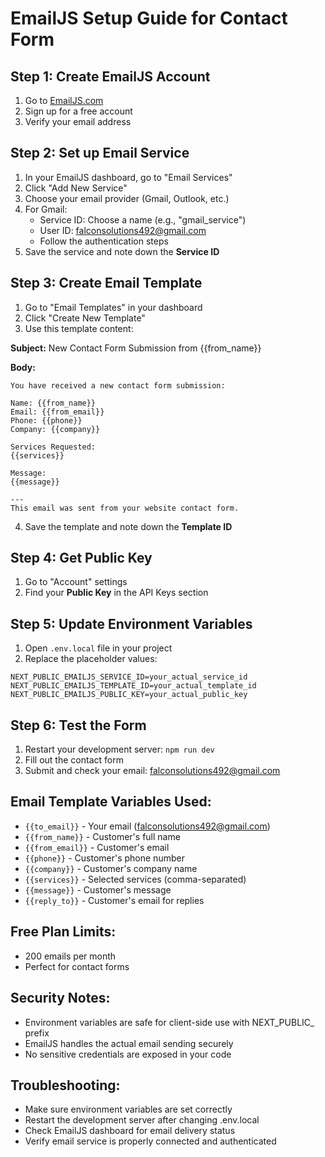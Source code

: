 # EmailJS Setup Guide for Contact Form

## Step 1: Create EmailJS Account
1. Go to [EmailJS.com](https://www.emailjs.com/)
2. Sign up for a free account
3. Verify your email address

## Step 2: Set up Email Service
1. In your EmailJS dashboard, go to "Email Services"
2. Click "Add New Service"
3. Choose your email provider (Gmail, Outlook, etc.)
4. For Gmail:
   - Service ID: Choose a name (e.g., "gmail_service")
   - User ID: falconsolutions492@gmail.com
   - Follow the authentication steps
5. Save the service and note down the **Service ID**

## Step 3: Create Email Template
1. Go to "Email Templates" in your dashboard
2. Click "Create New Template"
3. Use this template content:

**Subject:** New Contact Form Submission from {{from_name}}

**Body:**
```
You have received a new contact form submission:

Name: {{from_name}}
Email: {{from_email}}
Phone: {{phone}}
Company: {{company}}

Services Requested:
{{services}}

Message:
{{message}}

---
This email was sent from your website contact form.
```

4. Save the template and note down the **Template ID**

## Step 4: Get Public Key
1. Go to "Account" settings
2. Find your **Public Key** in the API Keys section

## Step 5: Update Environment Variables
1. Open `.env.local` file in your project
2. Replace the placeholder values:

```env
NEXT_PUBLIC_EMAILJS_SERVICE_ID=your_actual_service_id
NEXT_PUBLIC_EMAILJS_TEMPLATE_ID=your_actual_template_id
NEXT_PUBLIC_EMAILJS_PUBLIC_KEY=your_actual_public_key
```

## Step 6: Test the Form
1. Restart your development server: `npm run dev`
2. Fill out the contact form
3. Submit and check your email: falconsolutions492@gmail.com

## Email Template Variables Used:
- `{{to_email}}` - Your email (falconsolutions492@gmail.com)
- `{{from_name}}` - Customer's full name
- `{{from_email}}` - Customer's email
- `{{phone}}` - Customer's phone number
- `{{company}}` - Customer's company name
- `{{services}}` - Selected services (comma-separated)
- `{{message}}` - Customer's message
- `{{reply_to}}` - Customer's email for replies

## Free Plan Limits:
- 200 emails per month
- Perfect for contact forms

## Security Notes:
- Environment variables are safe for client-side use with NEXT_PUBLIC_ prefix
- EmailJS handles the actual email sending securely
- No sensitive credentials are exposed in your code

## Troubleshooting:
- Make sure environment variables are set correctly
- Restart the development server after changing .env.local
- Check EmailJS dashboard for email delivery status
- Verify email service is properly connected and authenticated
